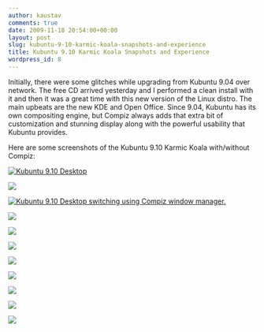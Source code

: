 ```yaml
---
author: kaustav
comments: true
date: 2009-11-18 20:54:00+00:00
layout: post
slug: kubuntu-9-10-karmic-koala-snapshots-and-experience
title: Kubuntu 9.10 Karmic Koala Snapshots and Experience
wordpress_id: 8
---
```


Initially, there were some glitches while upgrading from Kubuntu 9.04 over network. The free CD arrived yesterday and I performed a clean install with it and then it was a great time with this new version of the Linux distro. The main upbeats are the new KDE and Open Office. Since 9.04, Kubuntu has its own compositing engine, but Compiz always adds that extra bit of customization and stunning display along with the powerful usability that Kubuntu provides.<!-- more -->

Here are some screenshots of the Kubuntu 9.10 Karmic Koala with/without Compiz:





[![Kubuntu 9.10 Desktop](http://1.bp.blogspot.com/_cTMwx-Cbjjo/SwRU5zkT0qI/AAAAAAAAADY/yIR7qVX27uY/s200/snapshot1.png)](http://1.bp.blogspot.com/_cTMwx-Cbjjo/SwRU5zkT0qI/AAAAAAAAADY/yIR7qVX27uY/s1600/snapshot1.png)

[![](http://4.bp.blogspot.com/_cTMwx-Cbjjo/SwRVEv-jXkI/AAAAAAAAADg/T-_YTjeQsQw/s200/snapshot2.png)](http://4.bp.blogspot.com/_cTMwx-Cbjjo/SwRVEv-jXkI/AAAAAAAAADg/T-_YTjeQsQw/s1600/snapshot2.png)

[![Kubuntu 9.10 Desktop switching using Compiz window manager.](http://4.bp.blogspot.com/_cTMwx-Cbjjo/SwRVIt-_EKI/AAAAAAAAADo/2EfWWGGYo4Y/s200/snapshot3.png)](http://4.bp.blogspot.com/_cTMwx-Cbjjo/SwRVIt-_EKI/AAAAAAAAADo/2EfWWGGYo4Y/s1600/snapshot3.png)

[![](http://1.bp.blogspot.com/_cTMwx-Cbjjo/SwRVNLKCGBI/AAAAAAAAADw/Vp95QzaFugw/s200/snapshot4.png)](http://1.bp.blogspot.com/_cTMwx-Cbjjo/SwRVNLKCGBI/AAAAAAAAADw/Vp95QzaFugw/s1600/snapshot4.png)

[![](http://4.bp.blogspot.com/_cTMwx-Cbjjo/SwRVRBWhqtI/AAAAAAAAAD4/XYS2Gjzqao8/s200/snapshot5.png)](http://4.bp.blogspot.com/_cTMwx-Cbjjo/SwRVRBWhqtI/AAAAAAAAAD4/XYS2Gjzqao8/s1600/snapshot5.png)

[![](http://1.bp.blogspot.com/_cTMwx-Cbjjo/SwRVUaVx6SI/AAAAAAAAAEA/E2iS_IYjC8k/s200/snapshot6.png)](http://1.bp.blogspot.com/_cTMwx-Cbjjo/SwRVUaVx6SI/AAAAAAAAAEA/E2iS_IYjC8k/s1600/snapshot6.png)

[![](http://2.bp.blogspot.com/_cTMwx-Cbjjo/SwRVWrCdBaI/AAAAAAAAAEI/bbwF2KCSyz8/s200/snapshot7.png)](http://2.bp.blogspot.com/_cTMwx-Cbjjo/SwRVWrCdBaI/AAAAAAAAAEI/bbwF2KCSyz8/s1600/snapshot7.png)

[![](http://3.bp.blogspot.com/_cTMwx-Cbjjo/SwRVaoIOa2I/AAAAAAAAAEQ/EG-wgPvm4nQ/s200/snapshot8.png)](http://3.bp.blogspot.com/_cTMwx-Cbjjo/SwRVaoIOa2I/AAAAAAAAAEQ/EG-wgPvm4nQ/s1600/snapshot8.png)

[![](http://3.bp.blogspot.com/_cTMwx-Cbjjo/SwRVh15x5KI/AAAAAAAAAEY/UDhWE520Pfk/s200/snapshot9.png)](http://3.bp.blogspot.com/_cTMwx-Cbjjo/SwRVh15x5KI/AAAAAAAAAEY/UDhWE520Pfk/s1600/snapshot9.png)

[![](http://4.bp.blogspot.com/_cTMwx-Cbjjo/SwRVln-nECI/AAAAAAAAAEg/lZNJFkoGavM/s200/snapshot10.png)](http://4.bp.blogspot.com/_cTMwx-Cbjjo/SwRVln-nECI/AAAAAAAAAEg/lZNJFkoGavM/s1600/snapshot10.png)

[![](http://3.bp.blogspot.com/_cTMwx-Cbjjo/SwRVprVmA0I/AAAAAAAAAEo/6_TMw7T8GXo/s200/snapshot11.png)](http://3.bp.blogspot.com/_cTMwx-Cbjjo/SwRVprVmA0I/AAAAAAAAAEo/6_TMw7T8GXo/s1600/snapshot11.png)
